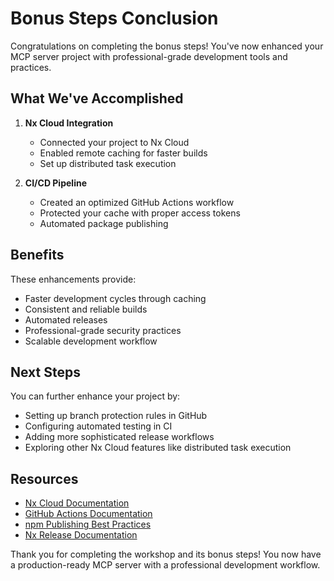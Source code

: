 # Bonus Steps Conclusion

Congratulations on completing the bonus steps! You've now enhanced your MCP server project with professional-grade development tools and practices.

## What We've Accomplished

1. **Nx Cloud Integration**

   - Connected your project to Nx Cloud
   - Enabled remote caching for faster builds
   - Set up distributed task execution

2. **CI/CD Pipeline**
   - Created an optimized GitHub Actions workflow
   - Protected your cache with proper access tokens
   - Automated package publishing

## Benefits

These enhancements provide:

- Faster development cycles through caching
- Consistent and reliable builds
- Automated releases
- Professional-grade security practices
- Scalable development workflow

## Next Steps

You can further enhance your project by:

- Setting up branch protection rules in GitHub
- Configuring automated testing in CI
- Adding more sophisticated release workflows
- Exploring other Nx Cloud features like distributed task execution

## Resources

- [Nx Cloud Documentation](https://nx.dev/using-nx/nx-cloud)
- [GitHub Actions Documentation](https://docs.github.com/en/actions)
- [npm Publishing Best Practices](https://docs.npmjs.com/packages-and-modules/contributing-packages-to-the-registry)
- [Nx Release Documentation](https://nx.dev/recipes/nx-release)

Thank you for completing the workshop and its bonus steps! You now have a production-ready MCP server with a professional development workflow.
